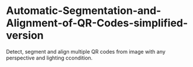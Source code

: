 # Automatic-Segmentation-and-Alignment-of-QR-Codes-simplified-version 
Detect, segment and align multiple QR codes from image  with any perspective and lighting ccondition.
